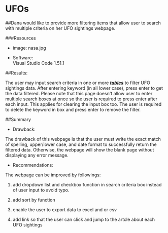 # UFOs

##Dana would like to provide more filtering items that allow user to search with multiple criteria on her UFO sightings webpage. 

###Resources

- image:	nasa.jpg

- Software: 	
		Visual Studio Code 1.51.1
		
##Results:

The user may input search criteria in one or more ***[tables](https://github.com/Yunaka1269/UFOs/blob/main/ufo.PNG)*** to filter UFO sightings data. After entering keyword (in all lower case), press enter to get the data filtered. Please note that this page doesn't allow user to enter multiple search boxes at once so the user is required to press enter after each input. This applies for clearing the input box too. The user is required to delete the keyword in box and press enter to remove the filter.

##Summary

- Drawback:

The drawback of this webpage is that the user must write the exact match of spelling, upper/lower case, and date format to successfully return the filtered data. Otherwise, the webpage will show the blank page without displaying any error message.

- Recommendations:

The webpage can be improved by followings:

1. add dropdown list and checkbox function in search criteria box instead of user input to avoid typo.

2. add sort by function

3. enable the user to export data to excel and or csv

4. add link so that the user can click and jump to the artcle about each UFO sightings  
